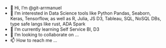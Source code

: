 - 👋 Hi, I’m @git-arrmanuel
- 👀 I’m interested in Data Science tools like Python Pandas, Seaborn, Keras, Tensorflow, as well as R, Julia, JS D3, Tableau, SQL, NoSQL DBs, type safe langs like rust, ADA Spark
- 🌱 I’m currently learning Self Service BI, D3
- 💞️ I’m looking to collaborate on ...
- 📫 How to reach me ...

<!---
git-arrmanuel/git-arrmanuel is a ✨ special ✨ repository because its `README.md` (this file) appears on your GitHub profile.
You can click the Preview link to take a look at your changes.
--->
